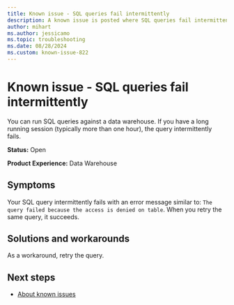 ```yaml
---
title: Known issue - SQL queries fail intermittently
description: A known issue is posted where SQL queries fail intermittently.
author: mihart
ms.author: jessicamo
ms.topic: troubleshooting  
ms.date: 08/28/2024
ms.custom: known-issue-822
---
```


# Known issue - SQL queries fail intermittently

You can run SQL queries against a data warehouse. If you have a long running session (typically more than one hour), the query intermittently fails.

**Status:** Open

**Product Experience:** Data Warehouse

## Symptoms

Your SQL query intermittently fails with an error message similar to: `The query failed because the access is denied on table`. When you retry the same query, it succeeds.

## Solutions and workarounds

As a workaround, retry the query.

## Next steps

- [About known issues](https://support.fabric.microsoft.com/known-issues)
